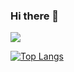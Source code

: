 ### Hi there 👋
![](https://komarev.com/ghpvc/?username=theCodingJohn&color=05c2c9)

<!--
**theCodingJohn/theCodingJohn** is a ✨ _special_ ✨ repository because its `README.md` (this file) appears on your GitHub profile.

Here are some ideas to get you started:

- 🔭 I’m currently working on ...
- 🌱 I’m currently learning ...
- 👯 I’m looking to collaborate on ...
- 🤔 I’m looking for help with ...
- 💬 Ask me about ...
- 📫 How to reach me: ...
- 😄 Pronouns: ...
- ⚡ Fun fact: ...
-->
[![Top Langs](https://github-readme-stats.vercel.app/api/top-langs/?username=theCodingJohn&layout=compact&theme=dark)](https://github.com/anuraghazra/github-readme-stats)
